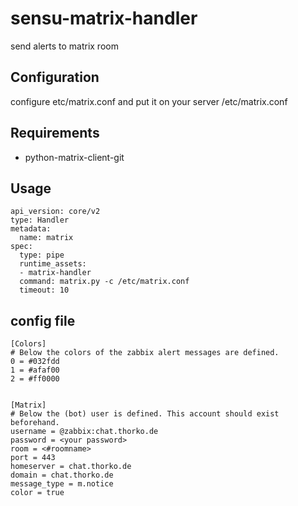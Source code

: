 # sensu-matrix-handler
send alerts to matrix room
## Configuration
configure etc/matrix.conf
and put it on your server /etc/matrix.conf

## Requirements
- python-matrix-client-git

## Usage

```
api_version: core/v2
type: Handler
metadata:
  name: matrix
spec:
  type: pipe
  runtime_assets:
  - matrix-handler
  command: matrix.py -c /etc/matrix.conf
  timeout: 10
```

## config file
```
[Colors]
# Below the colors of the zabbix alert messages are defined.
0 = #032fdd
1 = #afaf00
2 = #ff0000


[Matrix]
# Below the (bot) user is defined. This account should exist beforehand.
username = @zabbix:chat.thorko.de
password = <your password>
room = <#roomname>
port = 443
homeserver = chat.thorko.de
domain = chat.thorko.de
message_type = m.notice
color = true
```
